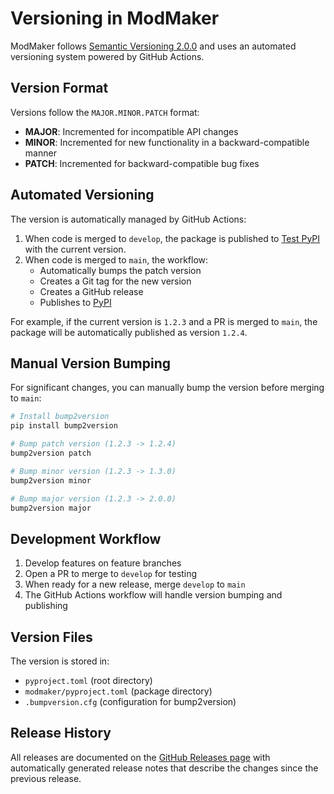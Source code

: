 # Versioning in ModMaker

ModMaker follows [Semantic Versioning 2.0.0](https://semver.org/) and uses an automated versioning system powered by GitHub Actions.

## Version Format

Versions follow the `MAJOR.MINOR.PATCH` format:

- **MAJOR**: Incremented for incompatible API changes
- **MINOR**: Incremented for new functionality in a backward-compatible manner
- **PATCH**: Incremented for backward-compatible bug fixes

## Automated Versioning

The version is automatically managed by GitHub Actions:

1. When code is merged to `develop`, the package is published to [Test PyPI](https://test.pypi.org) with the current version.
2. When code is merged to `main`, the workflow:
   - Automatically bumps the patch version
   - Creates a Git tag for the new version
   - Creates a GitHub release
   - Publishes to [PyPI](https://pypi.org)

For example, if the current version is `1.2.3` and a PR is merged to `main`, the package will be automatically published as version `1.2.4`.

## Manual Version Bumping

For significant changes, you can manually bump the version before merging to `main`:

```bash
# Install bump2version
pip install bump2version

# Bump patch version (1.2.3 -> 1.2.4)
bump2version patch

# Bump minor version (1.2.3 -> 1.3.0)
bump2version minor

# Bump major version (1.2.3 -> 2.0.0)
bump2version major
```

## Development Workflow

1. Develop features on feature branches
2. Open a PR to merge to `develop` for testing
3. When ready for a new release, merge `develop` to `main`
4. The GitHub Actions workflow will handle version bumping and publishing

## Version Files

The version is stored in:
- `pyproject.toml` (root directory)
- `modmaker/pyproject.toml` (package directory)
- `.bumpversion.cfg` (configuration for bump2version)

## Release History

All releases are documented on the [GitHub Releases page](https://github.com/yourusername/modmaker/releases) with automatically generated release notes that describe the changes since the previous release.